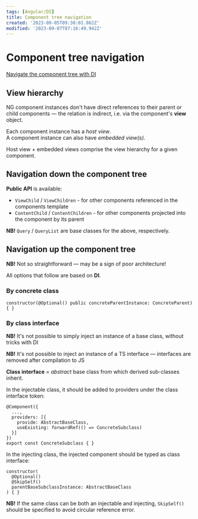 ```yaml
---
tags: [Angular/DI]
title: Component tree navigation
created: '2023-09-05T09:30:01.862Z'
modified: '2023-09-07T07:16:49.942Z'
---
```


# Component tree navigation

[Navigate the component tree with DI](https://angular.io/guide/dependency-injection-navtree)

## View hierarchy

NG component instances don't have direct references to their parent or child components &mdash; the relation is indirect, i.e. via the component's **view** object.

Each component instance has a _host view_.  
A component instance can also have _embedded view(s)_.

Host view + embedded views comprise the view hierarchy for a given component.


## Navigation down the component tree

**Public API** is available:
- `ViewChild` / `ViewChildren` - for other components referenced in the components template
- `ContentChild` / `ContentChildren` - for other components projected into the component by its parent

**NB!** `Query` / `QueryList` are base classes for the above, respectively.


## Navigation up the component tree

**NB!** Not so straightforward &mdash; may be a sign of poor architecture!

All options that follow are based on **DI**.

### By concrete class

```
constructor(@Optional() public concreteParentInstance: ConcreteParent) { }
```

### By class interface

**NB!** It's not possible to simply inject an instance of a base class, without tricks with DI

**NB!** It's not possible to inject an instance of a TS interface &mdash; interfaces are removed after compilation to JS

**Class interface** = _abstract_ base class from which derived sub-classes inherit.

In the injectable class, it should be added to providers under the class interface token:
```
@Component({
  ...,
  providers: [{ 
    provide: AbstractBaseClass, 
    useExisting: forwardRef(() => ConcreteSubclass)
  }]
})
export const ConcreteSubclass { }
```

In the injecting class, the injected component should be typed as class interface:
```
constructor(
  @Optional()
  @SkipSelf()
  parentBaseSubclassInstance: AbstractBaseClass
) { }
```

**NB!** If the same class can be both an injectable and injecting, `SkipSelf()` should be specified to avoid circular reference error.


